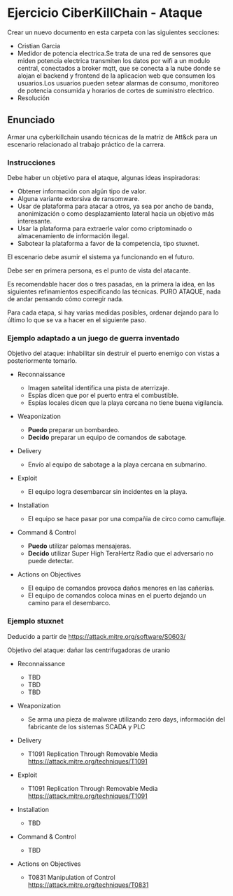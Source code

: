 # Ejercicio CiberKillChain - Ataque

Crear un nuevo documento en esta carpeta con las siguientes secciones:

 * Cristian Garcia
 * Medidor de potencia electrica.Se trata de una red de sensores que miden potencia electrica transmiten los datos por wifi a un modulo central, conectados a broker mqtt, que se conecta a la nube donde se alojan el backend y frontend de la aplicacion web que consumen los usuarios.Los usuarios pueden setear alarmas de consumo, monitoreo de potencia consumida y horarios de cortes de suministro electrico.
 * Resolución



## Enunciado

Armar una cyberkillchain usando técnicas de la matriz de Att&ck para un escenario relacionado al trabajo práctico de la carrera.

### Instrucciones

Debe haber un objetivo para el ataque, algunas ideas inspiradoras:

* Obtener información con algún tipo de valor.
* Alguna variante extorsiva de ransomware.
* Usar de plataforma para atacar a otros, ya sea por ancho de banda, anonimización o como desplazamiento lateral hacia un objetivo más interesante.
* Usar la plataforma para extraerle valor como criptominado o almacenamiento de información ilegal.
* Sabotear la plataforma a favor de la competencia, tipo stuxnet.

El escenario debe asumir el sistema ya funcionando en el futuro.

Debe ser en primera persona, es el punto de vista del atacante.

Es recomendable hacer dos o tres pasadas, en la primera la idea, en las siguientes refinamientos especificando las técnicas.
PURO ATAQUE, nada de andar pensando cómo corregir nada.

Para cada etapa, si hay varias medidas posibles, ordenar dejando para lo último lo que se va a hacer en el siguiente paso.

### Ejemplo adaptado a un juego de guerra inventado

Objetivo del ataque: inhabilitar sin destruir el puerto enemigo con vistas a posteriormente tomarlo.

* Reconnaissance
  - Imagen satelital identifica una pista de aterrizaje.
  - Espías dicen que por el puerto entra el combustible.
  - Espías locales dicen que la playa cercana no tiene buena vigilancia.

* Weaponization
  - **Puedo** preparar un bombardeo.
  - **Decido** preparar un equipo de comandos de sabotage.
  
* Delivery
  - Envío al equipo de sabotage a la playa cercana en submarino.
  
* Exploit
  - El equipo logra desembarcar sin incidentes en la playa.
  
* Installation  
  - El equipo se hace pasar por una compañia de circo como camuflaje.

* Command & Control
  - **Puedo** utilizar palomas mensajeras.
  - **Decido** utilizar Super High TeraHertz Radio que el adversario no puede detectar.
  
* Actions on Objectives
  - El equipo de comandos provoca daños menores en las cañerías.
  - El equipo de comandos coloca minas en el puerto dejando un camino para el desembarco.
  
### Ejemplo stuxnet

Deducido a partir de https://attack.mitre.org/software/S0603/

Objetivo del ataque: dañar las centrifugadoras de uranio

* Reconnaissance
  - TBD
  - TBD
  - TBD

* Weaponization
  - Se arma una pieza de malware utilizando zero days, información del fabricante de los sistemas SCADA y PLC
  
* Delivery
  - T1091 	Replication Through Removable Media https://attack.mitre.org/techniques/T1091
* Exploit
  - T1091 	Replication Through Removable Media https://attack.mitre.org/techniques/T1091
  
* Installation  
  - TBD

* Command & Control
  - TBD
  
* Actions on Objectives

  - T0831 	Manipulation of Control https://attack.mitre.org/techniques/T0831


  

